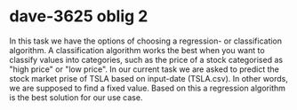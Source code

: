# dave-3625 oblig 2
In this task we have the options of choosing a regression- or classification algorithm. A classification algorithm works the best when you want to classify values into categories, such as the price of a stock categorised as "high price" or "low price". In our current task we are asked to predict the stock market prise of TSLA based on input-date (TSLA.csv). In other words, we are supposed to find a fixed value. Based on this a regression algorithm is the best solution for our use case.
